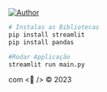 [![Author](https://img.shields.io/badge/Dev-Nadi%20Duno-blueviolet%20)](https://www.linkedin.com/in/nadiduno/)

```Bash
# Instalas as Bibliotecas
pip install streamlit
pip install pandas

#Rodar Applicação
streamlit run main.py
```

com <💜 /> © 2023